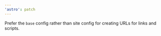 ```yaml
---
'astro': patch
---
```


Prefer the `base` config rather than site config for creating URLs for links and scripts.
